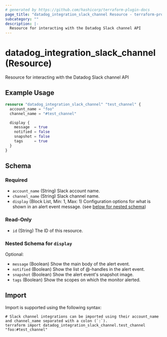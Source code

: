 ```yaml
---
# generated by https://github.com/hashicorp/terraform-plugin-docs
page_title: "datadog_integration_slack_channel Resource - terraform-provider-datadog"
subcategory: ""
description: |-
  Resource for interacting with the Datadog Slack channel API
---
```


# datadog_integration_slack_channel (Resource)

Resource for interacting with the Datadog Slack channel API

## Example Usage

```terraform
resource "datadog_integration_slack_channel" "test_channel" {
  account_name = "foo"
  channel_name = "#test_channel"

  display {
    message  = true
    notified = false
    snapshot = false
    tags     = true
  }
}
```

<!-- schema generated by tfplugindocs -->
## Schema

### Required

- `account_name` (String) Slack account name.
- `channel_name` (String) Slack channel name.
- `display` (Block List, Min: 1, Max: 1) Configuration options for what is shown in an alert event message. (see [below for nested schema](#nestedblock--display))

### Read-Only

- `id` (String) The ID of this resource.

<a id="nestedblock--display"></a>
### Nested Schema for `display`

Optional:

- `message` (Boolean) Show the main body of the alert event.
- `notified` (Boolean) Show the list of @-handles in the alert event.
- `snapshot` (Boolean) Show the alert event's snapshot image.
- `tags` (Boolean) Show the scopes on which the monitor alerted.

## Import

Import is supported using the following syntax:

```shell
# Slack channel integrations can be imported using their account_name and channel_name separated with a colon (`:`).
terraform import datadog_integration_slack_channel.test_channel "foo:#test_channel"
```
